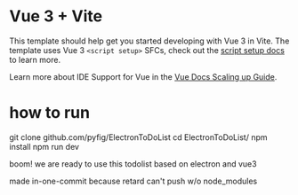 # Vue 3 + Vite

This template should help get you started developing with Vue 3 in Vite. The template uses Vue 3 `<script setup>` SFCs, check out the [script setup docs](https://v3.vuejs.org/api/sfc-script-setup.html#sfc-script-setup) to learn more.

Learn more about IDE Support for Vue in the [Vue Docs Scaling up Guide](https://vuejs.org/guide/scaling-up/tooling.html#ide-support).


# how to run

git clone github.com/pyfig/ElectronToDoList 
cd ElectronToDoList/
npm install
npm run dev

boom! we are ready to use this todolist based on electron and vue3

made in-one-commit because retard can't push w/o node_modules  
